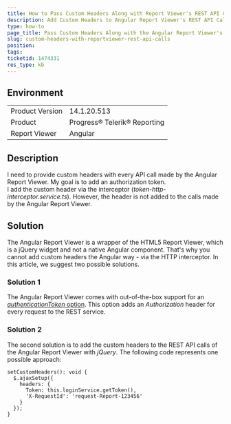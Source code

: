 ```yaml
---
title: How to Pass Custom Headers Along with Report Viewer's REST API Calls from Angular Application
description: Add Custom Headers to Angular Report Viewer's REST API Calls
type: how-to
page_title: Pass Custom Headers Along with the Angular Report Viewer's REST API Calls
slug: custom-headers-with-reportviewer-rest-api-calls
position: 
tags: 
ticketid: 1474331
res_type: kb
---
```


## Environment
<table>
	<tbody>
		<tr>
			<td>Product Version</td>
			<td>14.1.20.513</td>
		</tr>
		<tr>
			<td>Product</td>
			<td>Progress® Telerik® Reporting</td>
		</tr>
		<tr>
			<td>Report Viewer</td>
			<td>Angular</td>
		</tr>
	</tbody>
</table>


## Description
I need to provide custom headers with every API call made by the Angular Report Viewer. My goal is to add an authorization token.  
I add the custom header via the interceptor (*token-http-interceptor.service.ts*). However, the header is not added to the calls made by the Angular Report Viewer.

## Solution
The Angular Report Viewer is a wrapper of the HTML5 Report Viewer, which is a jQuery widget and not a native Angular component. 
That's why you cannot add custom headers the Angular way - via the HTTP interceptor. In this article, we suggest two possible solutions.

### Solution 1
The Angular Report Viewer comes with out-of-the-box support for an [*authenticationToken* option](https://docs.telerik.com/reporting/angular-report-viewer-api-options). 
This option adds an *Authorization* header for every request to the REST service.

### Solution 2
The second solution is to add the custom headers to the REST API calls of the Angular Report Viewer with *jQuery*. The following code represents one possible approach:
```
setCustomHeaders(): void {
  $.ajaxSetup({
    headers: {
      Token: this.loginService.getToken(),
      'X-RequestId': 'request-Report-123456'
    }
  });
}
```

